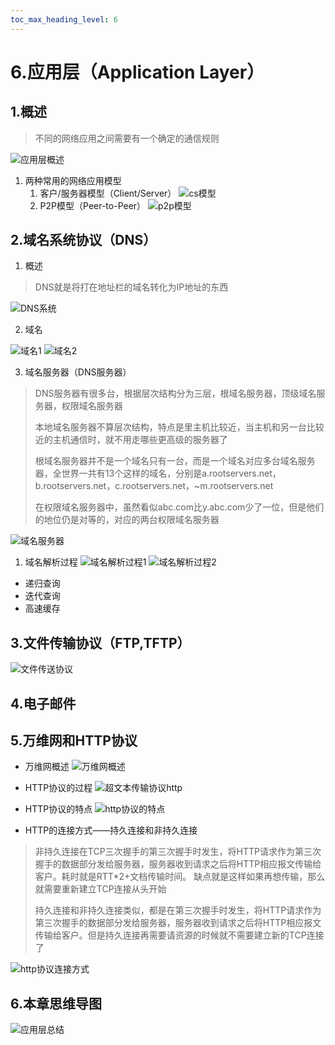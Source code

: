 ```yaml
---
toc_max_heading_level: 6
---
```


# 6.应用层（Application Layer）

## 1.概述

> 不同的网络应用之间需要有一个确定的通信规则
 
![应用层概述](./assets/应用层概述.png)

1. 两种常用的网络应用模型
   1. 客户/服务器模型（Client/Server）
      ![cs模型](./assets/cs模型.png)
   2. P2P模型（Peer-to-Peer）
      ![p2p模型](./assets/p2p模型.png)

## 2.域名系统协议（DNS）

1. 概述

> DNS就是将打在地址栏的域名转化为IP地址的东西

![DNS系统](./assets/DNS系统.png)

2. 域名

![域名1](./assets/域名1.png)
![域名2](./assets/域名2.png)

3. 域名服务器（DNS服务器）

> DNS服务器有很多台，根据层次结构分为三层，根域名服务器，顶级域名服务器，权限域名服务器
> 
> 本地域名服务器不算层次结构，特点是里主机比较近，当主机和另一台比较近的主机通信时，就不用走哪些更高级的服务器了
>
> 根域名服务器并不是一个域名只有一台，而是一个域名对应多台域名服务器，全世界一共有13个这样的域名，分别是a.rootservers.net，b.rootservers.net，c.rootservers.net，~m.rootservers.net
> 
> 在权限域名服务器中，虽然看似abc.com比y.abc.com少了一位，但是他们的地位仍是对等的，对应的两台权限域名服务器

![域名服务器](./assets/域名服务器.png)

  1. 域名解析过程
     ![域名解析过程1](./assets/域名解析过程1.png)
     ![域名解析过程2](./assets/域名解析过程2.png)

  - 递归查询
  - 迭代查询
  - 高速缓存

## 3.文件传输协议（FTP,TFTP）

![文件传送协议](./assets/文件传送协议.png)

## 4.电子邮件

## 5.万维网和HTTP协议
- 万维网概述
![万维网概述](./assets/万维网概述.png)

- HTTP协议的过程
![超文本传输协议http](./assets/超文本传输协议http.png)

- HTTP协议的特点
![http协议的特点](./assets/http协议的特点.png)

- HTTP的连接方式——持久连接和非持久连接
> 非持久连接在TCP三次握手的第三次握手时发生，将HTTP请求作为第三次握手的数据部分发给服务器，服务器收到请求之后将HTTP相应报文传输给客户。耗时就是RTT*2+文档传输时间。
缺点就是这样如果再想传输，那么就需要重新建立TCP连接从头开始
>
> 持久连接和非持久连接类似，都是在第三次握手时发生，将HTTP请求作为第三次握手的数据部分发给服务器，服务器收到请求之后将HTTP相应报文传输给客户。但是持久连接再需要请资源的时候就不需要建立新的TCP连接了

![http协议连接方式](./assets/http协议连接方式.png)


## 6.本章思维导图
![应用层总结](./assets/应用层总结.png)

